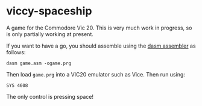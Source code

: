# viccy-spaceship
A game for the Commodore Vic 20. This is very much work in progress, so is only partially working at present.

If you want to have a go, you should assemble using the [dasm assembler](https://github.com/cprieto/dasm) as follows:

`dasm game.asm -ogame.prg`

Then load `game.prg` into a VIC20 emulator such as Vice. Then run using:

`SYS 4608`

The only control is pressing space!

